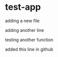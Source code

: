 # test-app

adding a new file

adding another line

testing another function

added this line in github
